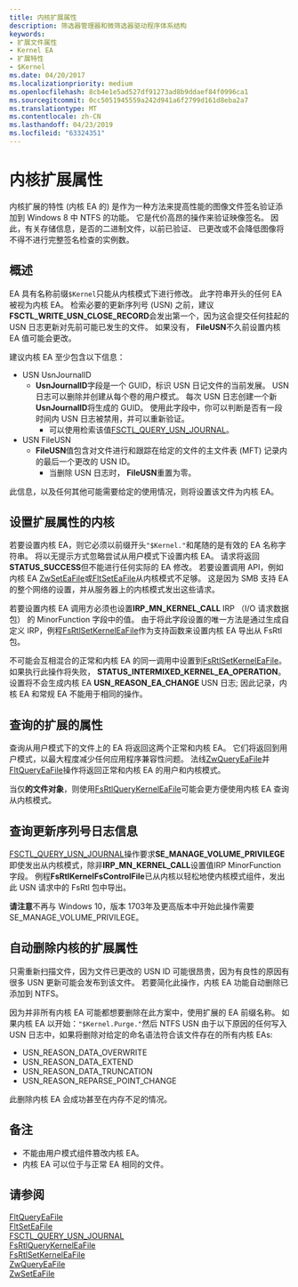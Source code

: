 ```yaml
---
title: 内核扩展属性
description: 筛选器管理器和微筛选器驱动程序体系结构
keywords:
- 扩展文件属性
- Kernel EA
- 扩展特性
- $Kernel
ms.date: 04/20/2017
ms.localizationpriority: medium
ms.openlocfilehash: 8cb4e1e5ad527df91273ad8b9ddaef84f0996ca1
ms.sourcegitcommit: 0cc5051945559a242d941a6f2799d161d8eba2a7
ms.translationtype: MT
ms.contentlocale: zh-CN
ms.lasthandoff: 04/23/2019
ms.locfileid: "63324351"
---
```

# <a name="kernel-extended-attributes"></a>内核扩展属性
内核扩展的特性 (内核 EA 的) 是作为一种方法来提高性能的图像文件签名验证添加到 Windows 8 中 NTFS 的功能。  它是代价高昂的操作来验证映像签名。 因此，有关存储信息，是否的二进制文件，以前已验证、 已更改或不会降低图像将不得不进行完整签名检查的实例数。


## <a name="overview"></a>概述
EA 具有名称前缀``$Kernel``只能从内核模式下进行修改。 此字符串开头的任何 EA 被视为内核 EA。 检索必要的更新序列号 (USN) 之前，建议**FSCTL_WRITE_USN_CLOSE_RECORD**会发出第一个，因为这会提交任何挂起的 USN 日志更新对先前可能已发生的文件。 如果没有， **FileUSN**不久前设置内核 EA 值可能会更改。

建议内核 EA 至少包含以下信息：
- USN UsnJournalID
  - **UsnJournalID**字段是一个 GUID，标识 USN 日记文件的当前发展。  USN 日志可以删除并创建从每个卷的用户模式。  每次 USN 日志创建一个新**UsnJournalID**将生成的 GUID。  使用此字段中，你可以判断是否有一段时间内 USN 日志被禁用，并可以重新验证。
    - 可以使用检索该值[FSCTL_QUERY_USN_JOURNAL](https://msdn.microsoft.com/library/windows/desktop/aa364583)。
- USN FileUSN
  - **FileUSN**值包含对文件进行和跟踪在给定的文件的主文件表 (MFT) 记录内的最后一个更改的 USN ID。
    - 当删除 USN 日志时， **FileUSN**重置为零。

此信息，以及任何其他可能需要给定的使用情况，则将设置该文件为内核 EA。


## <a name="setting-a-kernel-extended-attribute"></a>设置扩展属性的内核
若要设置内核 EA，则它必须以前缀开头``"$Kernel."``和尾随的是有效的 EA 名称字符串。 将以无提示方式忽略尝试从用户模式下设置内核 EA。  请求将返回**STATUS_SUCCESS**但不能进行任何实际的 EA 修改。 若要设置调用 API，例如内核 EA [ZwSetEaFile](https://msdn.microsoft.com/library/windows/hardware/ff961908)或[FltSetEaFile](https://msdn.microsoft.com/library/windows/hardware/ff544500)从内核模式不足够。  这是因为 SMB 支持 EA 的整个网络的设置，并从服务器上的内核模式发出这些请求。  

若要设置内核 EA 调用方必须也设置**IRP_MN_KERNEL_CALL** IRP （I/O 请求数据包） 的 MinorFunction 字段中的值。 由于将此字段设置的唯一方法是通过生成自定义 IRP，例程[FsRtlSetKernelEaFile](https://msdn.microsoft.com/library/windows/hardware/mt807493)作为支持函数来设置内核 EA 导出从 FsRtl 包。

不可能会互相混合的正常和内核 EA 的同一调用中设置到[FsRtlSetKernelEaFile](https://msdn.microsoft.com/library/windows/hardware/mt807493)。  如果执行此操作将失败， **STATUS_INTERMIXED_KERNEL_EA_OPERATION**。    设置将不会生成内核 EA **USN_REASON_EA_CHANGE** USN 日志; 因此记录，内核 EA 和常规 EA 不能用于相同的操作。  


## <a name="querying-an-extended-attribute"></a>查询的扩展的属性
查询从用户模式下的文件上的 EA 将返回这两个正常和内核 EA。 它们将返回到用户模式，以最大程度减少任何应用程序兼容性问题。 法线[ZwQueryEaFile](https://msdn.microsoft.com/library/windows/hardware/ff961907)并[FltQueryEaFile](https://msdn.microsoft.com/library/windows/hardware/ff543435)操作将返回正常和内核 EA 的用户和内核模式。

当仅**的文件对象**，则使用[FsRtlQueryKernelEaFile](https://msdn.microsoft.com/library/windows/hardware/mt807492)可能会更方便使用内核 EA 查询从内核模式。


## <a name="querying-update-sequence-number-journal-information"></a>查询更新序列号日志信息
[FSCTL_QUERY_USN_JOURNAL](https://msdn.microsoft.com/library/windows/desktop/aa364583)操作要求**SE_MANAGE_VOLUME_PRIVILEGE**即使发出从内核模式，除非**IRP_MN_KERNEL_CALL**设置值IRP MinorFunction 字段。 例程**FsRtlKernelFsControlFile**已从内核以轻松地使内核模式组件，发出此 USN 请求中的 FsRtl 包中导出。

**请注意**不再与 Windows 10，版本 1703年及更高版本中开始此操作需要 SE_MANAGE_VOLUME_PRIVILEGE。  

## <a name="auto-deletion-of-kernel-extended-attributes"></a>自动删除内核的扩展属性
只需重新扫描文件，因为文件已更改的 USN ID 可能很昂贵，因为有良性的原因有很多 USN 更新可能会发布到该文件。  若要简化此操作，内核 EA 功能自动删除已添加到 NTFS。

因为并非所有内核 EA 可能都想要删除在此方案中，使用扩展的 EA 前缀名称。  如果内核 EA 以开始：``"$Kernel.Purge."``然后 NTFS USN 由于以下原因的任何写入 USN 日志中，如果将删除对给定的命名语法符合该文件存在的所有内核 EAs:  
- USN_REASON_DATA_OVERWRITE
- USN_REASON_DATA_EXTEND
- USN_REASON_DATA_TRUNCATION
- USN_REASON_REPARSE_POINT_CHANGE

此删除内核 EA 会成功甚至在内存不足的情况。

## <a name="remarks"></a>备注
- 不能由用户模式组件篡改内核 EA。
- 内核 EA 可以位于与正常 EA 相同的文件。


## <a name="see-also"></a>请参阅
[FltQueryEaFile](https://msdn.microsoft.com/library/windows/hardware/ff543435)  
[FltSetEaFile](https://msdn.microsoft.com/library/windows/hardware/ff544500)  
[FSCTL_QUERY_USN_JOURNAL](https://msdn.microsoft.com/library/windows/desktop/aa364583)  
[FsRtlQueryKernelEaFile](https://msdn.microsoft.com/library/windows/hardware/mt807492)      
[FsRtlSetKernelEaFile](https://msdn.microsoft.com/library/windows/hardware/mt807493)  
[ZwQueryEaFile](https://msdn.microsoft.com/library/windows/hardware/ff961907)  
[ZwSetEaFile](https://msdn.microsoft.com/library/windows/hardware/ff961908)  

